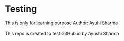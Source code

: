 # Testing
This is only for learning purpose
Author: Ayuhi Sharma <br><br>
This repo is created to test GitHub id by Ayushi Sharma
